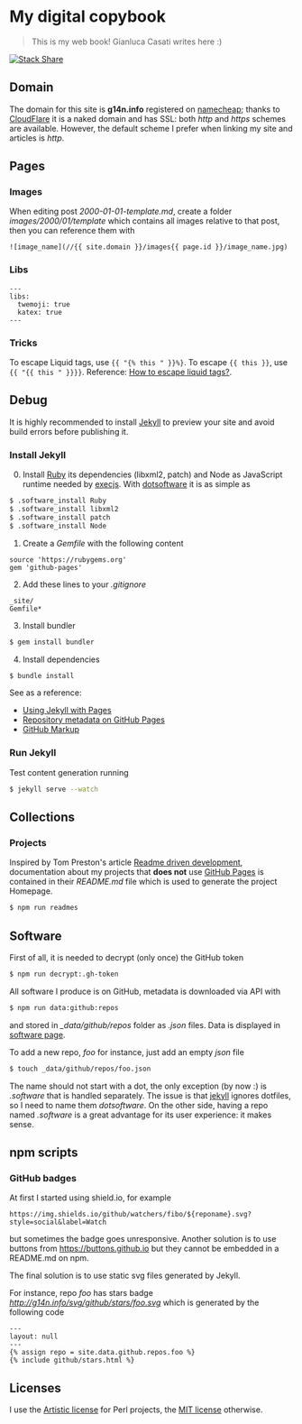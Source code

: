 # My digital copybook

> This is my web book! Gianluca Casati writes here :)

[![Stack Share](http://img.shields.io/badge/tech-stack-0690fa.svg?style=flat)](http://stackshare.io/fibo/my-personal-website)

## Domain

The domain for this site is **g14n.info** registered on [namecheap](https://www.namecheap.com);
thanks to [CloudFlare](https://www.cloudflare.com/) it is a naked domain and has SSL: both *http* and *https* schemes are available.
However, the default scheme I prefer when linking my site and articles is *http*.

## Pages

### Images

When editing post *2000-01-01-template.md*, create a folder *images/2000/01/template*
which contains all images relative to that post, then you can reference them with

```
![image_name](//{{ site.domain }}/images{{ page.id }}/image_name.jpg)
```

### Libs

```
---
libs:
  twemoji: true
  katex: true
---
```

### Tricks

To escape Liquid tags, use `{{ "{% this " }}%}`. To escape `{{ this }}`, use `{{ "{{ this " }}}}`.
Reference: [How to escape liquid tags?](http://stackoverflow.com/questions/3426182/how-to-escape-liquid-template-tags).

## Debug

It is highly recommended to install [Jekyll][3] to preview your site and avoid build errors before publishing it.

### Install Jekyll

0. Install [Ruby](https://www.ruby-lang.org) its dependencies (libxml2, patch) and Node as JavaScript runtime needed by [execjs](https://github.com/rails/execjs).
With [dotsoftware](http://g14n.info/dotsoftware/) it is as simple as

```bash
$ .software_install Ruby
$ .software_install libxml2
$ .software_install patch
$ .software_install Node
```

1. Create a *Gemfile* with the following content

```
source 'https://rubygems.org'
gem 'github-pages'
```

2. Add these lines to your *.gitignore*

```
_site/
Gemfile*
```

3. Install bundler

```bash
$ gem install bundler
```

4. Install dependencies

```bash
$ bundle install
```

See as a reference:
* [Using Jekyll with Pages](https://help.github.com/articles/using-jekyll-with-pages)
* [Repository metadata on GitHub Pages](https://help.github.com/articles/repository-metadata-on-github-pages/)
* [GitHub Markup](https://github.com/github/markup)

### Run Jekyll

Test content generation running

```bash
$ jekyll serve --watch
```

## Collections

### Projects

Inspired by Tom Preston's article [Readme driven development](http://tom.preston-werner.com/2010/08/23/readme-driven-development.html),
documentation about my projects that **does not** use [GitHub Pages][4] is contained in their *README.md* file which is used to generate the project Homepage.

```bash
$ npm run readmes
```

## Software

First of all, it is needed to decrypt (only once) the GitHub token

```bash
$ npm run decrypt:.gh-token
```

All software I produce is on GitHub, metadata is downloaded via API with

```bash
$ npm run data:github:repos
```

and stored in *_data/github/repos* folder as *.json* files. Data is displayed in [software page](http://g14n.info/software).

To add a new repo, *foo* for instance, just add an empty *json* file

```bash
$ touch _data/github/repos/foo.json
```

The name should not start with a dot, the only exception (by now :) is *.software* that is handled separately. The issue is that [jekyll][3] ignores dotfiles, so I need to name them *dotsoftware*. On the other side, having a repo named *.software* is a great advantage for its user experience: it makes sense.

## npm scripts

### GitHub badges

At first I started using shield.io, for example

```
https://img.shields.io/github/watchers/fibo/${reponame}.svg?style=social&label=Watch
```

but sometimes the badge goes unresponsive. Another solution is to use buttons from https://buttons.github.io but they cannot be embedded in a README.md on npm.

The final solution is to use static svg files generated by Jekyll.

For instance, repo *foo* has stars badge *http://g14n.info/svg/github/stars/foo.svg*
which is generated by the following code

```
---
layout: null
---
{% assign repo = site.data.github.repos.foo %}
{% include github/stars.html %}
```

## Licenses

I use the [Artistic license](http://g14n.info/artistic-license) for Perl projects, the [MIT license](http://g14n.info/mit-license) otherwise.

  [2]: http://kramdown.gettalong.com "kramdown"
  [3]: http://jekyllrb.com "Jekyll"
  [4]: https://pages.github.com "GitHub Pages"

